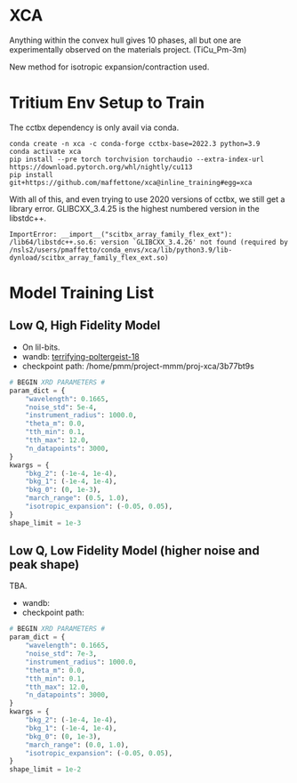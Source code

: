 XCA
===
Anything within the convex hull gives 10 phases, all but one are experimentally
observed on the materials project. (TiCu_Pm-3m)


New method for isotropic expansion/contraction used. 

Tritium Env Setup to Train
==========================
The cctbx dependency is only avail via conda. 
```shell
conda create -n xca -c conda-forge cctbx-base=2022.3 python=3.9
conda activate xca
pip install --pre torch torchvision torchaudio --extra-index-url https://download.pytorch.org/whl/nightly/cu113
pip install git+https://github.com/maffettone/xca@inline_training#egg=xca
```
With all of this, and even trying to use 2020 versions of cctbx, we still get a library error.
GLIBCXX_3.4.25 is the highest numbered version in the libstdc++.
```shell
ImportError: __import__("scitbx_array_family_flex_ext"): /lib64/libstdc++.so.6: version `GLIBCXX_3.4.26' not found (required by /nsls2/users/pmaffetto/conda_envs/xca/lib/python3.9/lib-dynload/scitbx_array_family_flex_ext.so)
```



Model Training List
===================

Low Q, High Fidelity Model
--------------------------
- On lil-bits. 
- wandb: [terrifying-poltergeist-18](https://wandb.ai/phillip-maffettone/proj-xca/runs/3b77bt9s)
- checkpoint path: /home/pmm/project-mmm/proj-xca/3b77bt9s
```python
# BEGIN XRD PARAMETERS #
param_dict = {
    "wavelength": 0.1665,
    "noise_std": 5e-4,
    "instrument_radius": 1000.0,
    "theta_m": 0.0,
    "tth_min": 0.1,
    "tth_max": 12.0,
    "n_datapoints": 3000,
}
kwargs = {
    "bkg_2": (-1e-4, 1e-4),
    "bkg_1": (-1e-4, 1e-4),
    "bkg_0": (0, 1e-3),
    "march_range": (0.5, 1.0),
    "isotropic_expansion": (-0.05, 0.05),
}
shape_limit = 1e-3
```

Low Q, Low Fidelity Model (higher noise and peak shape)
-------------------------------------------------------
TBA.
- wandb: 
- checkpoint path: 
```python
# BEGIN XRD PARAMETERS #
param_dict = {
    "wavelength": 0.1665,
    "noise_std": 7e-3,
    "instrument_radius": 1000.0,
    "theta_m": 0.0,
    "tth_min": 0.1,
    "tth_max": 12.0,
    "n_datapoints": 3000,
}
kwargs = {
    "bkg_2": (-1e-4, 1e-4),
    "bkg_1": (-1e-4, 1e-4),
    "bkg_0": (0, 1e-3),
    "march_range": (0.0, 1.0),
    "isotropic_expansion": (-0.05, 0.05),
}
shape_limit = 1e-2
```
